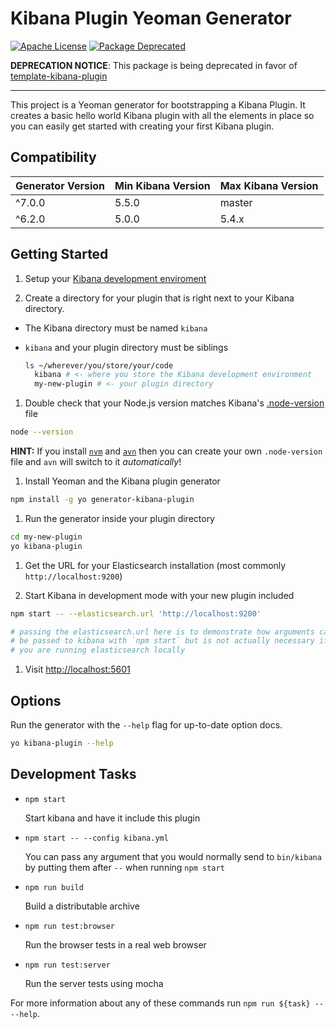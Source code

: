 # Kibana Plugin Yeoman Generator

[![Apache License](https://img.shields.io/badge/license-apache_2.0-a9215a.svg)](https://raw.githubusercontent.com/elastic/template-kibana-plugin/master/LICENSE)
[![Package Deprecated](https://img.shields.io/badge/status-deprecated-red.svg)](https://github.com/elastic/template-kibana-plugin/)

**DEPRECATION NOTICE**: This package is being deprecated in favor of [template-kibana-plugin](https://github.com/elastic/template-kibana-plugin/)

---

This project is a Yeoman generator for bootstrapping a Kibana Plugin. It creates a basic hello world Kibana plugin with all the elements in place so you can easily get started with creating your first Kibana plugin.

## Compatibility

Generator Version | Min Kibana Version | Max Kibana Version
----------------- | ------------------ | ------------------
^7.0.0 | 5.5.0 | master
^6.2.0 | 5.0.0 | 5.4.x

## Getting Started

1. Setup your [Kibana development enviroment](https://github.com/elastic/kibana/blob/master/CONTRIBUTING.md#development-environment-setup)

1. Create a directory for your plugin that is right next to your Kibana directory.

  - The Kibana directory must be named `kibana`
  - `kibana` and your plugin directory must be siblings

    ```sh
    ls ~/wherever/you/store/your/code
      kibana # <- where you store the Kibana development environment
      my-new-plugin # <- your plugin directory
    ```

1. Double check that your Node.js version matches Kibana's [.node-version](https://github.com/elastic/kibana/blob/master/.node-version) file

  ```sh
  node --version
  ```
  
  **HINT:** If you install [`nvm`](https://github.com/creationix/nvm#install-script) and [`avn`](https://github.com/wbyoung/avn) then you can create your own `.node-version` file and `avn` will switch to it _automatically_!

1. Install Yeoman and the Kibana plugin generator

  ```sh
  npm install -g yo generator-kibana-plugin
  ```

1. Run the generator inside your plugin directory

  ```sh
  cd my-new-plugin
  yo kibana-plugin
  ```

1. Get the URL for your Elasticsearch installation (most commonly `http://localhost:9200`)

1. Start Kibana in development mode with your new plugin included

  ```sh
  npm start -- --elasticsearch.url 'http://localhost:9200'

  # passing the elasticsearch.url here is to demonstrate how arguments can
  # be passed to kibana with `npm start` but is not actually necessary if
  # you are running elasticsearch locally
  ```

1. Visit [http://localhost:5601](http://localhost:5601)

## Options

Run the generator with the `--help` flag for up-to-date option docs.

```sh
yo kibana-plugin --help
```

## Development Tasks

  - `npm start`

    Start kibana and have it include this plugin

  - `npm start -- --config kibana.yml`

    You can pass any argument that you would normally send to `bin/kibana` by putting them after `--` when running `npm start`

  - `npm run build`

    Build a distributable archive

  - `npm run test:browser`

    Run the browser tests in a real web browser

  - `npm run test:server`

    Run the server tests using mocha

For more information about any of these commands run `npm run ${task} -- --help`.
